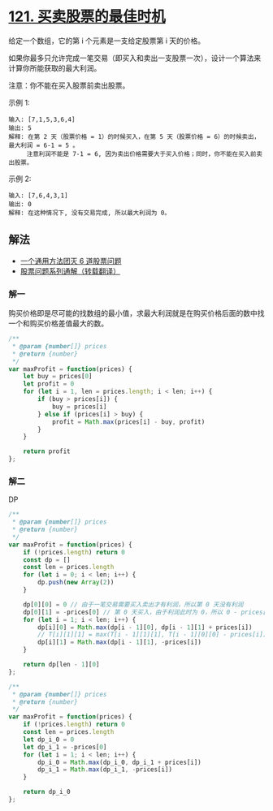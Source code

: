 # [121. 买卖股票的最佳时机](https://leetcode-cn.com/problems/best-time-to-buy-and-sell-stock/)
给定一个数组，它的第 i 个元素是一支给定股票第 i 天的价格。

如果你最多只允许完成一笔交易（即买入和卖出一支股票一次），设计一个算法来计算你所能获取的最大利润。

注意：你不能在买入股票前卖出股票。

 

示例 1:
```
输入: [7,1,5,3,6,4]
输出: 5
解释: 在第 2 天（股票价格 = 1）的时候买入，在第 5 天（股票价格 = 6）的时候卖出，最大利润 = 6-1 = 5 。
     注意利润不能是 7-1 = 6, 因为卖出价格需要大于买入价格；同时，你不能在买入前卖出股票。
```
示例 2:
```
输入: [7,6,4,3,1]
输出: 0
解释: 在这种情况下, 没有交易完成, 所以最大利润为 0。
```
## 解法
* [一个通用方法团灭 6 道股票问题](https://leetcode-cn.com/problems/best-time-to-buy-and-sell-stock-iii/solution/yi-ge-tong-yong-fang-fa-tuan-mie-6-dao-gu-piao-wen/)
* [股票问题系列通解（转载翻译）](https://leetcode-cn.com/circle/article/qiAgHn/)
### 解一
购买价格即是尽可能的找数组的最小值，求最大利润就是在购买价格后面的数中找一个和购买价格差值最大的数。
```js
/**
 * @param {number[]} prices
 * @return {number}
 */
var maxProfit = function(prices) {
    let buy = prices[0]
    let profit = 0
    for (let i = 1, len = prices.length; i < len; i++) {
        if (buy > prices[i]) {
            buy = prices[i]
        } else if (prices[i] > buy) {
            profit = Math.max(prices[i] - buy, profit)
        }
    }

    return profit
};
```
### 解二
DP
```js
/**
 * @param {number[]} prices
 * @return {number}
 */
var maxProfit = function(prices) {
    if (!prices.length) return 0
    const dp = []
    const len = prices.length
    for (let i = 0; i < len; i++) {
        dp.push(new Array(2))
    }

    dp[0][0] = 0 // 由于一笔交易需要买入卖出才有利润，所以第 0 天没有利润
    dp[0][1] = -prices[0] // 第 0 天买入，由于利润此时为 0，所以 0 - prices[0] = -prices[0]
    for (let i = 1; i < len; i++) {
        dp[i][0] = Math.max(dp[i - 1][0], dp[i - 1][1] + prices[i])
        // T[i][1][1] = max(T[i - 1][1][1], T[i - 1][0][0] - prices[i]) = max(T[i - 1][1][1], -prices[i])
        dp[i][1] = Math.max(dp[i - 1][1], -prices[i])
    }

    return dp[len - 1][0]
};
```
```js
/**
 * @param {number[]} prices
 * @return {number}
 */
var maxProfit = function(prices) {
    if (!prices.length) return 0
    const len = prices.length
    let dp_i_0 = 0
    let dp_i_1 = -prices[0]
    for (let i = 1; i < len; i++) {
        dp_i_0 = Math.max(dp_i_0, dp_i_1 + prices[i])
        dp_i_1 = Math.max(dp_i_1, -prices[i])
    }

    return dp_i_0
};
```
